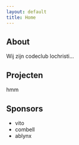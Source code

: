 ```yaml
---
layout: default
title: Home
---
```


## About
Wij zijn codeclub lochristi... 


## Projecten
hmm

## Sponsors
- vito
- combell
- ablynx
